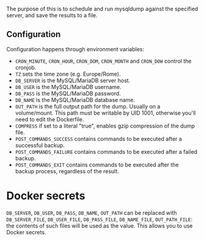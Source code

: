 The purpose of this is to schedule and run mysqldump against the specified server, and save the results to a file.

## Configuration
Configuration happens through environment variables:

* `CRON_MINUTE`, `CRON_HOUR`, `CRON_DOM`, `CRON_MONTH` and `CRON_DOW` control the cronjob.
* `TZ` sets the time zone (e.g. Europe/Rome).
* `DB_SERVER` is the MySQL/MariaDB server host.
* `DB_USER` is the MySQL/MariaDB username.
* `DB_PASS` is the MySQL/MariaDB password.
* `DB_NAME` is the MySQL/MariaDB database name.
* `OUT_PATH` is the full output path for the dump. Usually on a volume/mount. This path must be writable by UID 1001, otherwise you'll need to edit the Dockerfile.
* `COMPRESS` if set to a literal "true", enables gzip compression of the dump file.
* `POST_COMMANDS_SUCCESS` contains commands to be executed after a successful backup.
* `POST_COMMANDS_FAILURE` contains commands to be executed after a failed backup.
* `POST_COMMANDS_EXIT` contains commands to be executed after the backup process, regardless of the result.

# Docker secrets
`DB_SERVER`, `DB_USER`, `DB_PASS`, `DB_NAME`, `OUT_PATH` can be replaced with `DB_SERVER_FILE`, `DB_USER_FILE`, `DB_PASS_FILE`, `DB_NAME_FILE`, `OUT_PATH_FILE`: the contents of such files will be used as the value. This allows you to use Docker secrets.
